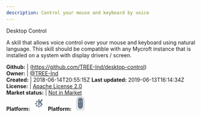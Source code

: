 ```yaml
---
description: Control your mouse and keyboard by voice
---
```

Desktop Control

A skill that allows voice control over your mouse and keyboard using natural language.  This skill should be compatible with any Mycroft instance that is installed on a system with display drivers / screen.

**Github:** | (https://github.com/TREE-Ind/desktop-control)  
**Owner:** | [@TREE-Ind](https://github.com/TREE-Ind)  
**Created:** | 2018-06-14T20:55:15Z  **Last updated:** 2019-06-13T16:14:34Z  
**License:** | [Apache License 2.0](https://api.github.com/licenses/apache-2.0)  
**Market status:** | [Not in Market](https://market.mycroft.ai/skill/)  
**Platform:**   ![](.gitbook/assets/kde.png) **Platform:**   ![](.gitbook/assets/mark-2-icon.png)   
